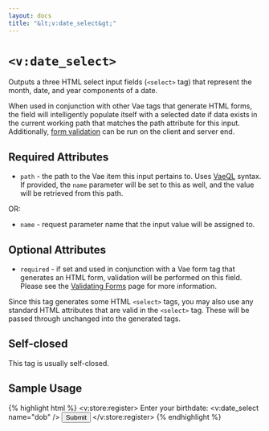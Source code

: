```yaml
---
layout: docs
title: "&lt;v:date_select&gt;"
---
```


# `<v:date_select>`

Outputs a three HTML select input fields (`<select>` tag) that represent
the month, date, and year components of a date.

When used in conjunction with other Vae tags that generate HTML forms,
the field will intelligently populate itself with a selected date if
data exists in the current working path that matches the path attribute
for this input. Additionally, [form validation](/vaeml_form_validation/)
can be run on the client and server end.

## Required Attributes

-   `path` - the path to the Vae item this input pertains to. Uses
    [VaeQL](/vaeql/) syntax. If provided, the `name` parameter will be
    set to this as well, and the value will be retrieved from this path.

OR:

-   `name` - request parameter name that the input value will be
    assigned to.

## Optional Attributes

-   `required` - if set and used in conjunction with a Vae form tag that
    generates an HTML form, validation will be performed on this field.
    Please see the [Validating Forms](/vaeml_form_validation/) page for
    more information.

Since this tag generates some HTML `<select>` tags, you may also use any
standard HTML attributes that are valid in the `<select>` tag. These
will be passed through unchanged into the generated tags.

## Self-closed

This tag is usually self-closed.

## Sample Usage

{% highlight html %}
<v:store:register>
  Enter your birthdate:
  <v:date_select name="dob" />
  <input type="submit" />
</v:store:register>
{% endhighlight %}
